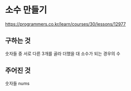 # 소수 만들기
https://programmers.co.kr/learn/courses/30/lessons/12977

## 구하는 것
숫자들 중 서로 다른 3개를 골라 더했을 대 소수가 되는 경우의 수

## 주어진 것
숫자들 nums
